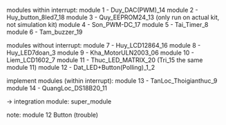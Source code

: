 modules within interrupt:
module 1 - Duy_DAC(PWM)_14
module 2 - Huy_button_8led7_18
module 3 - Quy_EEPROM24_13 (only run on actual kit, not simulation kit)
module 4 - Son_PWM-DC_17
module 5 - Tai_Timer_8
module 6 - Tam_buzzer_19

modules without interrupt:
module 7 - Huy_LCD12864_16
module 8 - Huy_LED7doan_3
module 9 - Kha_MotorULN2003_06
module 10 - Liem_LCD1602_7
module 11 - Thuc_LED_MATRIX_20  (Tri_15 the same module 11)
module 12 - Dat_LED+Button(Polling)_1_2

implement modules (within interrupt):
module 13 - TanLoc_Thoigianthuc_9
module 14 - QuangLoc_DS18B20_11

-> integration module: super_module

note: module 12 Button (trouble)
